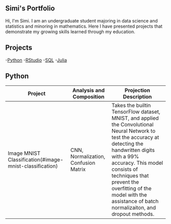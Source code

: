 ## Simi's Portfolio

Hi, I'm Simi. I am an undergraduate student majoring in data science and statistics and minoring in mathematics. Here I have presented projects that demonstrate my growing skills learned through my education. 

## Projects
-[Python](#Python)
-[RStudio](#RStudio)
-[SQL](#SQL)
-[Julia](#Julia)

## Python
Project | Analysis and Composition | Projection Description
---|---|---|
Image MNIST Classification(#image-mnist-classification)| CNN, Normalization, Confusion Matrix | Takes the builtin TensorFlow dataset, MNIST, and applied the Convolutional Neural Network to test the accuracy at detecting the handwritten digits with a 99% accuracy. This model consists of techniques that prevent the overfitting of the model with the assistance of batch normalizaiton, and dropout methods. 


<!--
**patel-simi/patel-simi** is a ✨ _special_ ✨ repository because its `README.md` (this file) appears on your GitHub profile.

Here are some ideas to get you started:

- 🔭 I’m currently working on ...
- 🌱 I’m currently learning ...
- 👯 I’m looking to collaborate on ...
- 🤔 I’m looking for help with ...
- 💬 Ask me about ...
- 📫 How to reach me: ...
- 😄 Pronouns: ...
- ⚡ Fun fact: ...
-->
